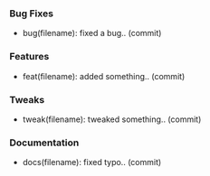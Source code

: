 <!--
If these categories are empty, they should be removed
-->

### Bug Fixes
- bug(filename): fixed a bug.. (commit)

### Features
- feat(filename): added something.. (commit)

### Tweaks
- tweak(filename): tweaked something.. (commit)

### Documentation
- docs(filename): fixed typo.. (commit)